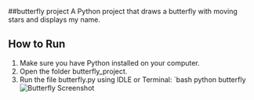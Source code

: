 ##butterfly project
  A Python project that draws a butterfly with moving stars and displays my name.
  ## How to Run

1. Make sure you have Python installed on your computer.
2. Open the folder butterfly_project.
3. Run the file butterfly.py using IDLE or Terminal:
   `bash
   python butterfly
![Butterfly Screenshot](screenshot.png)

